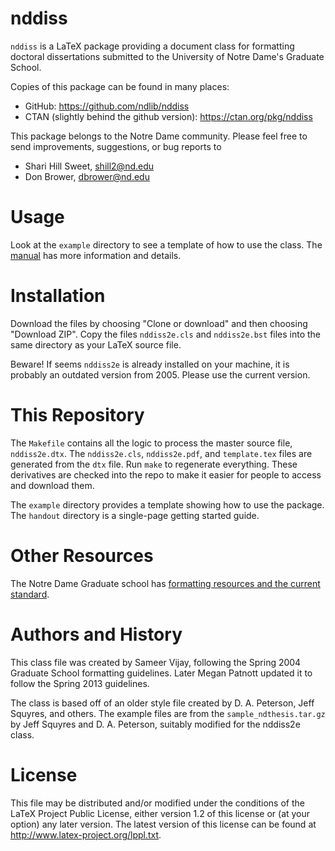 nddiss
======

`nddiss` is a LaTeX package providing a document class for formatting doctoral
dissertations submitted to the University of Notre Dame's Graduate School.

Copies of this package can be found in many places:

 * GitHub: https://github.com/ndlib/nddiss
 * CTAN (slightly behind the github version): https://ctan.org/pkg/nddiss

This package belongs to the Notre Dame community.
Please feel free to send improvements, suggestions, or bug reports to

 * Shari Hill Sweet, shill2@nd.edu
 * Don Brower, dbrower@nd.edu


# Usage

Look at the `example` directory to see a template of how to use the class.
The [manual](nddiss2e.pdf) has more information and details.


# Installation

Download the files by choosing "Clone or download" and then choosing "Download ZIP". Copy the files `nddiss2e.cls` and `nddiss2e.bst` files into the same directory as your LaTeX source file.

Beware! If seems `nddiss2e` is already installed on your machine, it is
probably an outdated version from 2005. Please use the current version.


# This Repository

The `Makefile` contains all the logic to process the master source file, `nddiss2e.dtx`.
The `nddiss2e.cls`, `nddiss2e.pdf`, and `template.tex` files are generated from the `dtx` file.
Run `make` to regenerate everything.
These derivatives are checked into the repo to make it easier for people to access and download them.

The `example` directory provides a template showing how to use the package.
The `handout` directory is a single-page getting started guide.


# Other Resources

The Notre Dame Graduate school has [formatting resources and the current standard](http://graduateschool.nd.edu/resources-for-current-students/dt/dt-resources/).


# Authors and History

This class file was created by Sameer Vijay, following the Spring 2004 Graduate School formatting guidelines.
Later Megan Patnott updated it to follow the Spring 2013 guidelines.

The class is based off of an older style file created by D. A. Peterson, Jeff Squyres, and others.
The example files are from the `sample_ndthesis.tar.gz` by Jeff Squyres and D. A. Peterson, suitably modified for the nddiss2e class.


# License

This file may be distributed and/or modified under the conditions of the LaTeX
Project Public License, either version 1.2 of this license or (at your option)
any later version. The latest version of this license can be found at http://www.latex-project.org/lppl.txt.
